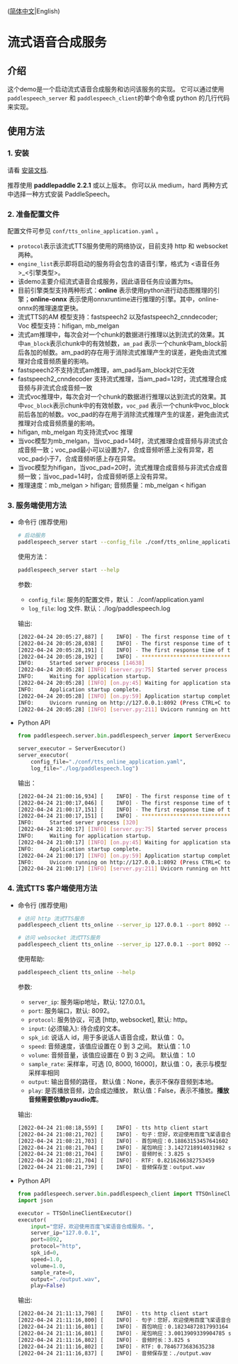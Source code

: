 ([简体中文](./README_cn.md)|English)

# 流式语音合成服务

## 介绍
这个demo是一个启动流式语音合成服务和访问该服务的实现。 它可以通过使用`paddlespeech_server` 和 `paddlespeech_client`的单个命令或 python 的几行代码来实现。


## 使用方法
### 1. 安装
请看 [安装文档](https://github.com/PaddlePaddle/PaddleSpeech/blob/develop/docs/source/install.md).

推荐使用 **paddlepaddle 2.2.1** 或以上版本。
你可以从 medium，hard 两种方式中选择一种方式安装 PaddleSpeech。


### 2. 准备配置文件
配置文件可参见 `conf/tts_online_application.yaml` 。
- `protocol`表示该流式TTS服务使用的网络协议，目前支持 http 和 websocket 两种。
- `engine_list`表示即将启动的服务将会包含的语音引擎，格式为 <语音任务>_<引擎类型>。
 - 该demo主要介绍流式语音合成服务，因此语音任务应设置为tts。
 - 目前引擎类型支持两种形式：**online** 表示使用python进行动态图推理的引擎；**online-onnx** 表示使用onnxruntime进行推理的引擎。其中，online-onnx的推理速度更快。
- 流式TTS的AM 模型支持：fastspeech2 以及fastspeech2_cnndecoder; Voc 模型支持：hifigan, mb_melgan
- 流式am推理中，每次会对一个chunk的数据进行推理以达到流式的效果。其中`am_block`表示chunk中的有效帧数，`am_pad` 表示一个chunk中am_block前后各加的帧数。am_pad的存在用于消除流式推理产生的误差，避免由流式推理对合成音频质量的影响。
 - fastspeech2不支持流式am推理，am_pad与am_block对它无效
 - fastspeech2_cnndecoder 支持流式推理，当am_pad=12时，流式推理合成音频与非流式合成音频一致
- 流式voc推理中，每次会对一个chunk的数据进行推理以达到流式的效果。其中`voc_block`表示chunk中的有效帧数，`voc_pad` 表示一个chunk中voc_block前后各加的帧数。voc_pad的存在用于消除流式推理产生的误差，避免由流式推理对合成音频质量的影响。
 - hifigan, mb_melgan 均支持流式voc 推理
 - 当voc模型为mb_melgan，当voc_pad=14时，流式推理合成音频与非流式合成音频一致；voc_pad最小可以设置为7，合成音频听感上没有异常，若voc_pad小于7，合成音频听感上存在异常。
 - 当voc模型为hifigan，当voc_pad=20时，流式推理合成音频与非流式合成音频一致；当voc_pad=14时，合成音频听感上没有异常。
- 推理速度：mb_melgan > hifigan; 音频质量：mb_melgan < hifigan

### 3. 服务端使用方法
- 命令行 (推荐使用)

  ```bash
  # 启动服务
  paddlespeech_server start --config_file ./conf/tts_online_application.yaml
  ```

  使用方法：
  
  ```bash
  paddlespeech_server start --help
  ```
  参数:
  - `config_file`: 服务的配置文件，默认： ./conf/application.yaml
  - `log_file`: log 文件. 默认：./log/paddlespeech.log

  输出:
  ```bash
  [2022-04-24 20:05:27,887] [    INFO] - The first response time of the 0 warm up: 1.0123658180236816 s
  [2022-04-24 20:05:28,038] [    INFO] - The first response time of the 1 warm up: 0.15108466148376465 s
  [2022-04-24 20:05:28,191] [    INFO] - The first response time of the 2 warm up: 0.15317344665527344 s
  [2022-04-24 20:05:28,192] [    INFO] - **********************************************************************
  INFO:     Started server process [14638]
  [2022-04-24 20:05:28] [INFO] [server.py:75] Started server process [14638]
  INFO:     Waiting for application startup.
  [2022-04-24 20:05:28] [INFO] [on.py:45] Waiting for application startup.
  INFO:     Application startup complete.
  [2022-04-24 20:05:28] [INFO] [on.py:59] Application startup complete.
  INFO:     Uvicorn running on http://127.0.0.1:8092 (Press CTRL+C to quit)
  [2022-04-24 20:05:28] [INFO] [server.py:211] Uvicorn running on http://127.0.0.1:8092 (Press CTRL+C to quit)

  ```

- Python API
  ```python
  from paddlespeech.server.bin.paddlespeech_server import ServerExecutor

  server_executor = ServerExecutor()
  server_executor(
      config_file="./conf/tts_online_application.yaml", 
      log_file="./log/paddlespeech.log")
  ```

  输出：
  ```bash
  [2022-04-24 21:00:16,934] [    INFO] - The first response time of the 0 warm up: 1.268730878829956 s
  [2022-04-24 21:00:17,046] [    INFO] - The first response time of the 1 warm up: 0.11168622970581055 s
  [2022-04-24 21:00:17,151] [    INFO] - The first response time of the 2 warm up: 0.10413002967834473 s
  [2022-04-24 21:00:17,151] [    INFO] - **********************************************************************
  INFO:     Started server process [320]
  [2022-04-24 21:00:17] [INFO] [server.py:75] Started server process [320]
  INFO:     Waiting for application startup.
  [2022-04-24 21:00:17] [INFO] [on.py:45] Waiting for application startup.
  INFO:     Application startup complete.
  [2022-04-24 21:00:17] [INFO] [on.py:59] Application startup complete.
  INFO:     Uvicorn running on http://127.0.0.1:8092 (Press CTRL+C to quit)
  [2022-04-24 21:00:17] [INFO] [server.py:211] Uvicorn running on http://127.0.0.1:8092 (Press CTRL+C to quit)


  ```

 
### 4. 流式TTS 客户端使用方法
- 命令行 (推荐使用)

    ```bash
    # 访问 http 流式TTS服务
    paddlespeech_client tts_online --server_ip 127.0.0.1 --port 8092 --input "您好，欢迎使用百度飞桨语音合成服务。" --output output.wav

    # 访问 websocket 流式TTS服务
    paddlespeech_client tts_online --server_ip 127.0.0.1 --port 8092 --protocol websocket --input "您好，欢迎使用百度飞桨语音合成服务。" --output output.wav
    ```
    使用帮助:
  
    ```bash
    paddlespeech_client tts_online --help
    ```

    参数:
    - `server_ip`: 服务端ip地址，默认: 127.0.0.1。
    - `port`: 服务端口，默认: 8092。
    - `protocol`: 服务协议，可选 [http, websocket], 默认: http。
    - `input`: (必须输入): 待合成的文本。
    - `spk_id`: 说话人 id，用于多说话人语音合成，默认值： 0。
    - `speed`: 音频速度，该值应设置在 0 到 3 之间。 默认值：1.0
    - `volume`: 音频音量，该值应设置在 0 到 3 之间。 默认值： 1.0
    - `sample_rate`: 采样率，可选 [0, 8000, 16000]，默认值：0，表示与模型采样率相同
    - `output`: 输出音频的路径， 默认值：None，表示不保存音频到本地。
    - `play`: 是否播放音频，边合成边播放， 默认值：False，表示不播放。**播放音频需要依赖pyaudio库**。

    
    输出:
    ```bash
    [2022-04-24 21:08:18,559] [    INFO] - tts http client start
    [2022-04-24 21:08:21,702] [    INFO] - 句子：您好，欢迎使用百度飞桨语音合成服务。
    [2022-04-24 21:08:21,703] [    INFO] - 首包响应：0.18863153457641602 s
    [2022-04-24 21:08:21,704] [    INFO] - 尾包响应：3.1427218914031982 s
    [2022-04-24 21:08:21,704] [    INFO] - 音频时长：3.825 s
    [2022-04-24 21:08:21,704] [    INFO] - RTF: 0.8216266382753459
    [2022-04-24 21:08:21,739] [    INFO] - 音频保存至：output.wav

    ```

- Python API
  ```python
  from paddlespeech.server.bin.paddlespeech_client import TTSOnlineClientExecutor
  import json

  executor = TTSOnlineClientExecutor()
  executor(
      input="您好，欢迎使用百度飞桨语音合成服务。",
      server_ip="127.0.0.1",
      port=8092,
      protocol="http",
      spk_id=0,
      speed=1.0,
      volume=1.0,
      sample_rate=0,
      output="./output.wav",
      play=False)

  ```

  输出:
  ```bash
  [2022-04-24 21:11:13,798] [    INFO] - tts http client start
  [2022-04-24 21:11:16,800] [    INFO] - 句子：您好，欢迎使用百度飞桨语音合成服务。
  [2022-04-24 21:11:16,801] [    INFO] - 首包响应：0.18234872817993164 s
  [2022-04-24 21:11:16,801] [    INFO] - 尾包响应：3.0013909339904785 s
  [2022-04-24 21:11:16,802] [    INFO] - 音频时长：3.825 s
  [2022-04-24 21:11:16,802] [    INFO] - RTF: 0.7846773683635238
  [2022-04-24 21:11:16,837] [    INFO] - 音频保存至：./output.wav


  ```

  
